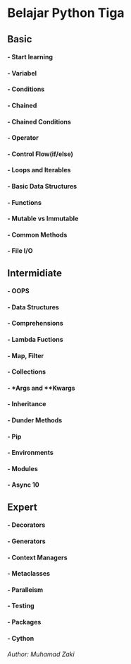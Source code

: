 # Belajar Python Tiga

## Basic
#### - Start learning
#### - Variabel
#### - Conditions
#### - Chained
#### - Chained Conditions
#### - Operator
#### - Control Flow(if/else)
#### - Loops and Iterables
#### - Basic Data Structures
#### - Functions
#### - Mutable vs Immutable
#### - Common Methods
#### - File I/O

## Intermidiate
#### - OOPS
#### - Data Structures
#### - Comprehensions
#### - Lambda Fuctions
#### - Map, Filter
#### - Collections
#### - *Args and **Kwargs
#### - Inheritance
#### - Dunder Methods
#### - Pip
#### - Environments
#### - Modules
#### - Async 10

## Expert
#### - Decorators
#### - Generators
#### - Context Managers
#### - Metaclasses
#### - Paralleism
#### - Testing
#### - Packages
#### - Cython 

###### Author: Muhamad Zaki